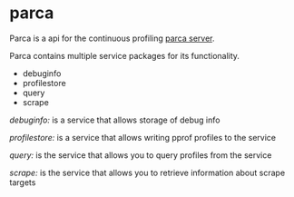 # parca

Parca is a api for the continuous profiling [parca server](https://github.com/parca-dev/parca).

Parca contains multiple service packages for its functionality.

- debuginfo 
- profilestore
- query
- scrape

*debuginfo:* is a service that allows storage of debug info

*profilestore:* is a service that allows writing pprof profiles to the service

*query:* is the service that allows you to query profiles from the service

*scrape:* is the service that allows you to retrieve information about scrape targets
